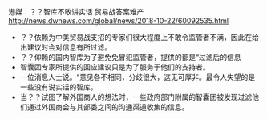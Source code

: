 港媒：？？智库不敢讲实话 贸易战答案难产
http://news.dwnews.com/global/news/2018-10-22/60092535.html
- ？？依赖为中美贸易战支招的专家们很大程度上不敢令监管者不满，因此在给出建议时会对信息有所过滤。
- ？？仰赖的国内智库为了避免免冒犯监管者，提供的都是“过滤后的信息
- 智囊团专家所提供的回应建议只是为了服务于他们的支持者。
- 一位消息人士说。“意见各不相同，分歧很大，这无可厚非。最令人失望的是一些没有说实话的智库。
- 当？？试图了解外国商人的想法时，一些政府部门附属的智囊团被发现过滤他们通过外国商会与其部委之间的沟通渠道收集的信息。